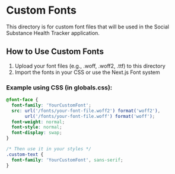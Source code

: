 # Custom Fonts

This directory is for custom font files that will be used in the Social Substance Health Tracker application.

## How to Use Custom Fonts

1. Upload your font files (e.g., .woff, .woff2, .ttf) to this directory
2. Import the fonts in your CSS or use the Next.js Font system

### Example using CSS (in globals.css):

```css
@font-face {
  font-family: 'YourCustomFont';
  src: url('/fonts/your-font-file.woff2') format('woff2'),
       url('/fonts/your-font-file.woff') format('woff');
  font-weight: normal;
  font-style: normal;
  font-display: swap;
}

/* Then use it in your styles */
.custom-text {
  font-family: 'YourCustomFont', sans-serif;
}
